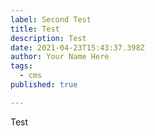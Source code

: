 ```yaml
---
label: Second Test
title: Test
description: Test
date: 2021-04-23T15:43:37.398Z
author: Your Name Here
tags:
  - cms
published: true

---
```

Test